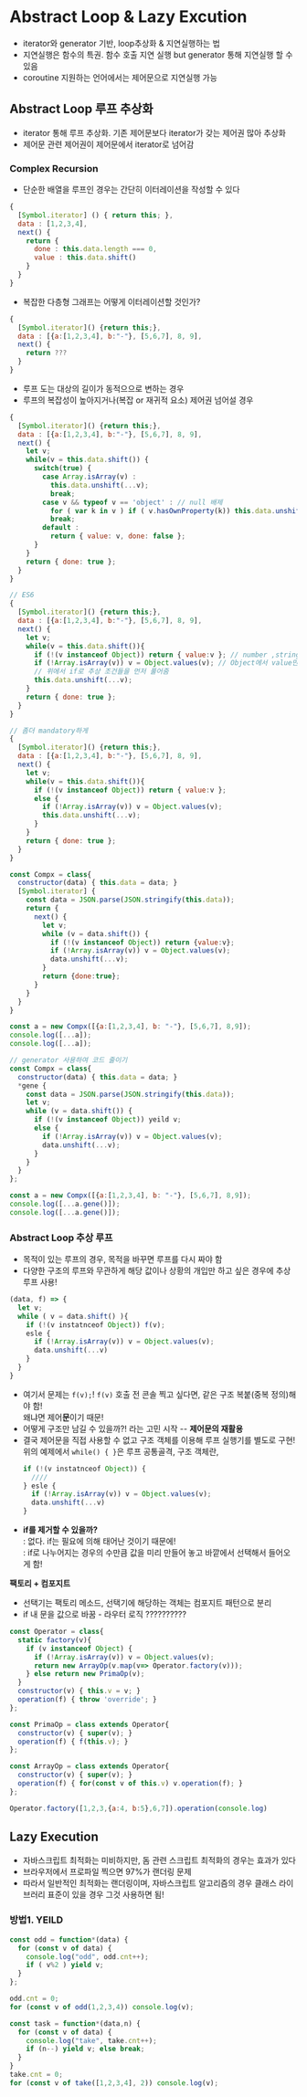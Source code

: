# Abstract Loop & Lazy Excution
- iterator와 generator 기반, loop추상화 & 지연실행하는 법
- 지연실행은 함수의 특권. 함수 호출 지연 실행 but generator 통해 지연실행 할 수 있음
- coroutine 지원하는 언어에서는 제어문으로 지연실행 가능

## Abstract Loop 루프 추상화
- iterator 통해 루프 추상화. 기존 제어문보다 iterator가 갖는 제어권 많아 추상화 
- 제어문 관련 제어권이 제어문에서 iterator로 넘어감

### Complex Recursion 
- 단순한 배열을 루프인 경우는 간단히 이터레이션을 작성할 수 있다
```js
{
  [Symbol.iterator] () { return this; },
  data : [1,2,3,4],
  next() {
    return {
      done : this.data.length === 0,
      value : this.data.shift()
    }
  }
}
```

- 복잡한 다층형 그래프는 어떻게 이터레이션할 것인가?
```js
{
  [Symbol.iterator]() {return this;},
  data : [{a:[1,2,3,4], b:"-"}, [5,6,7], 8, 9],
  next() {
    return ???
  }
} 
```
- 루프 도는 대상의 길이가 동적으으로 변하는 경우
- 루프의 복잡성이 높아지거나(복잡 or 재귀적 요소) 제어권 넘어설 경우

```js
{
  [Symbol.iterator]() {return this;},
  data : [{a:[1,2,3,4], b:"-"}, [5,6,7], 8, 9],
  next() {
    let v;
    while(v = this.data.shift()) {
      switch(true) {
        case Array.isArray(v) :
          this.data.unshift(...v);
          break;
        case v && typeof v == 'object' : // null 배제
          for ( var k in v ) if ( v.hasOwnProperty(k)) this.data.unshift(v[k]);
          break;
        default :
          return { value: v, done: false };
      }
    }
    return { done: true };
  }
} 
```

```js
// ES6 
{
  [Symbol.iterator]() {return this;},
  data : [{a:[1,2,3,4], b:"-"}, [5,6,7], 8, 9],
  next() {
    let v;
    while(v = this.data.shift()){
      if (!(v instanceof Object)) return { value:v }; // number ,string, boolean, NaN, undefined / null은 Object
      if (!Array.isArray(v)) v = Object.values(v); // Object에서 value만 모아 배열로 생성 
      // 위에서 if로 추상 조건들을 먼저 풀어줌
      this.data.unshift(...v);
    }
    return { done: true };
  }
}
```

```js
// 좀더 mandatory하게
{
  [Symbol.iterator]() {return this;},
  data : [{a:[1,2,3,4], b:"-"}, [5,6,7], 8, 9],
  next() {
    let v;
    while(v = this.data.shift()){
      if (!(v instanceof Object)) return { value:v };
      else {
        if (!Array.isArray(v)) v = Object.values(v);
        this.data.unshift(...v);
      }
    }
    return { done: true };
  }
}
```

```js
const Compx = class{
  constructor(data) { this.data = data; }
  [Symbol.iterator] {
    const data = JSON.parse(JSON.stringify(this.data));
    return {
      next() {
        let v;
        while (v = data.shift()) {
          if (!(v instanceof Object)) return {value:v};
          if (!Array.isArray(v)) v = Object.values(v);
          data.unshift(...v);
        }
        return {done:true};
      }
    }
  }
}

const a = new Compx([{a:[1,2,3,4], b: "-"}, [5,6,7], 8,9]);
console.log([...a]);
console.log([...a]);
```

```js
// generator 사용하여 코드 줄이기
const Compx = class{
  constructor(data) { this.data = data; }
  *gene {
    const data = JSON.parse(JSON.stringify(this.data));
    let v;
    while (v = data.shift()) {
      if (!(v instanceof Object)) yeild v;
      else {
        if (!Array.isArray(v)) v = Object.values(v);
        data.unshift(...v);
      }
    }
  }
};

const a = new Compx([{a:[1,2,3,4], b: "-"}, [5,6,7], 8,9]);
console.log([...a.gene()]);
console.log([...a.gene()]);
```

### Abstract Loop 추상 루프
- 목적이 있는 루프의 경우, 목적을 바꾸면 루프를 다시 짜야 함
- 다양한 구조의 루프와 무관하게 해당 값이나 상황의 개입만 하고 싶은 경우에 추상 루프 사용!
```js
(data, f) => {
  let v;
  while ( v = data.shift() ){
    if (!(v instatnceof Object)) f(v);
    esle {
      if (!Array.isArray(v)) v = Object.values(v);
      data.unshift(...v)
    }
  }
}
```
- 여기서 문제는 `f(v);`! `f(v)` 호출 전 콘솔 찍고 싶다면, 같은 구조 복붙(중복 정의)해야 함!  
  왜냐면 제어**문**이기 때문! 
- 어떻게 구조만 남길 수 있을까?! 라는 고민 시작 -- **제어문의 재활용**
- 결국 제어문을 직접 사용할 수 없고 구조 객체를 이용해 루프 실행기를 별도로 구현!  
  위의 예제에서 `while() { }`은 루프 공통골격, 구조 객체란, 
  ```js
  if (!(v instatnceof Object)) {
    ////
  } esle {
    if (!Array.isArray(v)) v = Object.values(v);
    data.unshift(...v)
  }
  ```
- **if를 제거할 수 있을까?**   
  : 없다. if는 필요에 의해 태어난 것이기 때문에!   
  : if로 나누어지는 경우의 수만큼 값을 미리 만들어 놓고 바깥에서 선택해서 들어오게 함!

**팩토리 + 컴포지트**
- 선택기는 팩토리 메소드, 선택기에 해당하는 객체는 컴포지트 패턴으로 분리
- if 내 문을 값으로 바꿈 - 라우터 로직 ??????????
```js
const Operator = class{
  static factory(v){
    if (v instanceof Object) {
      if (!Array.isArray(v)) v = Object.values(v);
      return new ArrayOp(v.map(v=> Operator.factory(v)));
    } else return new PrimaOp(v);
  }
  constructor(v) { this.v = v; }
  operation(f) { throw 'override'; }
};

const PrimaOp = class extends Operator{
  constructor(v) { super(v); }
  operation(f) { f(this.v); }
};

const ArrayOp = class extends Operator{
  constructor(v) { super(v); }
  operation(f) { for(const v of this.v) v.operation(f); }
};

Operator.factory([1,2,3,{a:4, b:5},6,7]).operation(console.log)
```

## Lazy Execution
- 자바스크립트 최적화는 미비하지만, 돔 관련 스크립트 최적화의 경우는 효과가 있다
- 브라우저에서 프로파일 찍으면 97%가 랜더링 문제
- 따라서 일반적인 최적화는 랜더링이며, 자바스크립트 알고리즘의 경우 클래스 라이브러리 표준이 있을 경우 그것 사용하면 됨! 

### 방법1. YEILD
```js
const odd = function*(data) {
  for (const v of data) {
    console.log("odd", odd.cnt++);
    if ( v%2 ) yield v;
  }
};

odd.cnt = 0;
for (const v of odd(1,2,3,4)) console.log(v);
```

```js
const task = function*(data,n) {
  for (const v of data) {
    console.log("take", take.cnt++);
    if (n--) yield v; else break;
  }
}
take.cnt = 0;
for (const v of take([1,2,3,4], 2)) console.log(v);
```

